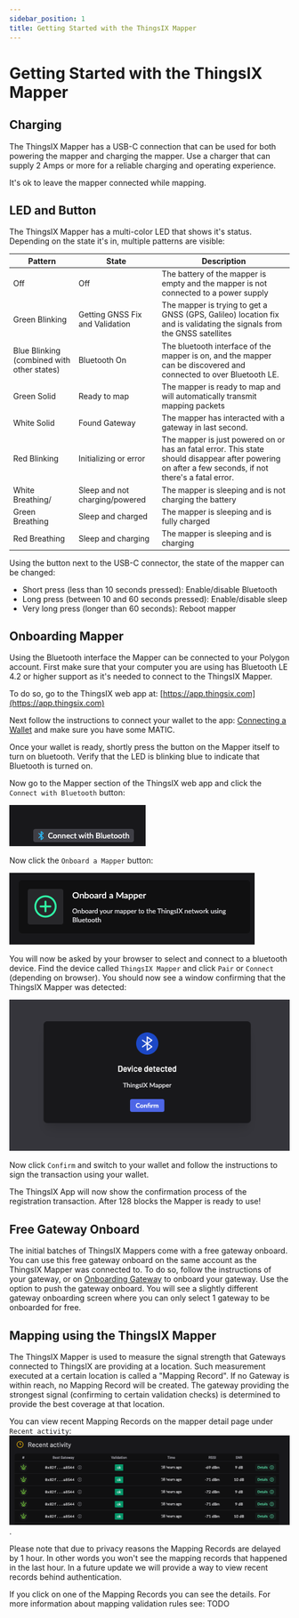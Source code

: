 ```yaml
---
sidebar_position: 1
title: Getting Started with the ThingsIX Mapper
---
```


# Getting Started with the ThingsIX Mapper

## Charging
The ThingsIX Mapper has a USB-C connection that can be used for both powering the mapper and charging the mapper. Use a charger that can supply 2 Amps or more for a reliable charging and operating experience. 

It's ok to leave the mapper connected while mapping. 

## LED and Button
The ThingsIX Mapper has a multi-color LED that shows it's status. Depending on the state it's in, multiple patterns are visible:

| Pattern                                    | State                           | Description                                                                                                                        |
|--------------------------------------------|---------------------------------|------------------------------------------------------------------------------------------------------------------------------------|
| Off                                        | Off                             | The battery of the mapper is empty and the mapper is not connected to a power supply                                               |
| Green Blinking                             | Getting GNSS Fix and Validation | The mapper is trying to get a GNSS (GPS, Galileo) location fix and is validating the signals from the GNSS satellites              |
| Blue Blinking (combined with other states) | Bluetooth On                    | The bluetooth interface of the mapper is on, and the mapper can be discovered and connected to over Bluetooth LE.                  |
| Green Solid                                | Ready to map                    | The mapper is ready to map and will automatically transmit mapping packets                                                         |
| White Solid                                | Found Gateway                   | The mapper has interacted with a gateway in last second.                                                                            |
| Red Blinking                               | Initializing or error           | The mapper is just powered on or has an fatal error. This state should disappear after powering on after a few seconds, if not there's a fatal error. |
| White Breathing/                            | Sleep and not charging/powered  | The mapper is sleeping and is not charging the battery                                                                             |
| Green Breathing                            | Sleep and charged               | The mapper is sleeping and is fully charged                                                                                        |
| Red Breathing                              | Sleep and charging              | The mapper is sleeping and is charging                                                                                             |



Using the button next to the USB-C connector, the state of the mapper can be changed:

- Short press (less than 10 seconds pressed): Enable/disable Bluetooth
- Long press (between 10 and 60 seconds pressed): Enable/disable sleep
- Very long press (longer than 60 seconds): Reboot mapper

## Onboarding Mapper

Using the Bluetooth interface the Mapper can be connected to your Polygon account. First make sure that your computer you are using has Bluetooth LE 4.2 or higher support as it's needed to connect to the ThingsIX Mapper.

To do so, go to the ThingsIX web app at: [https://app.thingsix.com](https://app.thingsix.com)

Next follow the instructions to connect your wallet to the app: [Connecting a Wallet](../for-gateway-owners/connecting-wallet.md) and make sure you have some MATIC.

Once your wallet is ready, shortly press the button on the Mapper itself to turn on bluetooth. Verify that the LED is blinking blue to indicate that Bluetooth is turned on.

Now go to the Mapper section of the ThingsIX web app and click the `Connect with Bluetooth` button:

![connect with bluetooth button](./getting-started/connect-with-bluetooth-button.png)

Now click the `Onboard a Mapper` button:

![onboard a mapper button](./getting-started/onboard-mapper-button.png)

You will now be asked by your browser to select and connect to a bluetooth device. Find the device called `ThingsIX Mapper` and click `Pair` or `Connect` (depending on browser). You should now see a window confirming that the ThingsIX Mapper was detected:

![device detected modal](./getting-started/device-detected-modal.png)

Now click `Confirm` and switch to your wallet and follow the instructions to sign the transaction using your wallet.

The ThingsIX App will now show the confirmation process of the registration transaction. After 128 blocks the Mapper is ready to use! 

## Free Gateway Onboard

The initial batches of ThingsIX Mappers come with a free gateway onboard. You can use this free gateway onboard on the same account as the ThingsIX Mapper was connected to. To do so, follow the instructions of your gateway, or on [Onboarding Gateway](../for-gateway-owners/onboarding-gateway.md) to onboard your gateway. Use the option to push the gateway onboard. You will see a slightly different gateway onboarding screen where you can only select 1 gateway to be onboarded for free. 

## Mapping using the ThingsIX Mapper

The ThingsIX Mapper is used to measure the signal strength that Gateways connected to ThingsIX are providing at a location. Such measurement executed at a certain location is called a "Mapping Record". If no Gateway is within reach, no Mapping Record will be created. The gateway providing the strongest signal (confirming to certain validation checks) is determined to provide the best coverage at that location.

You can view recent Mapping Records on the mapper detail page under `Recent activity`:
![recent mapper activity](./getting-started/recent-activity.png).

Please note that due to privacy reasons the Mapping Records are delayed by 1 hour. In other words you won't see the mapping records that happened in the last hour. In a future update we will provide a way to view recent records behind authentication. 

If you click on one of the Mapping Records you can see the details. For more information about mapping validation rules see: TODO 



